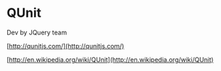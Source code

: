 # QUnit

Dev by JQuery team

[http://qunitjs.com/](http://qunitjs.com/)

[http://en.wikipedia.org/wiki/QUnit](http://en.wikipedia.org/wiki/QUnit)
